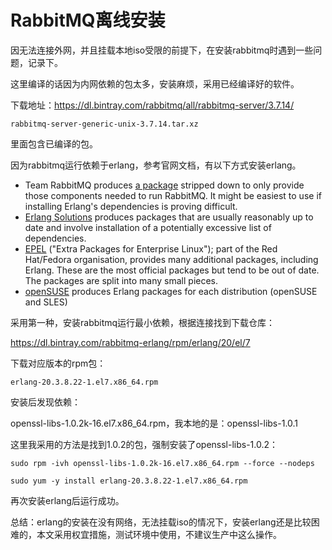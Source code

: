 # RabbitMQ离线安装



因无法连接外网，并且挂载本地iso受限的前提下，在安装rabbitmq时遇到一些问题，记录下。

这里编译的话因为内网依赖的包太多，安装麻烦，采用已经编译好的软件。

下载地址：<https://dl.bintray.com/rabbitmq/all/rabbitmq-server/3.7.14/>

```
rabbitmq-server-generic-unix-3.7.14.tar.xz
```

里面包含已编译的包。



因为rabbitmq运行依赖于erlang，参考官网文档，有以下方式安装erlang。

- Team RabbitMQ produces [a package](https://github.com/rabbitmq/erlang-rpm) stripped down to only provide those components needed to run RabbitMQ. It might be easiest to use if installing Erlang's dependencies is proving difficult.
- [Erlang Solutions](https://www.erlang-solutions.com/resources/download.html) produces packages that are usually reasonably up to date and involve installation of a potentially excessive list of dependencies.
- [EPEL](http://fedoraproject.org/wiki/EPEL) ("Extra Packages for Enterprise Linux"); part of the Red Hat/Fedora organisation, provides many additional packages, including Erlang. These are the most official packages but tend to be out of date. The packages are split into many small pieces.
- [openSUSE](https://www.opensuse.org/) produces Erlang packages for each distribution (openSUSE and SLES)



采用第一种，安装rabbitmq运行最小依赖，根据连接找到下载仓库：

<https://dl.bintray.com/rabbitmq-erlang/rpm/erlang/20/el/7>

下载对应版本的rpm包：

```
erlang-20.3.8.22-1.el7.x86_64.rpm
```

安装后发现依赖：

openssl-libs-1.0.2k-16.el7.x86_64.rpm，我本地的是：openssl-libs-1.0.1



这里我采用的方法是找到1.0.2的包，强制安装了openssl-libs-1.0.2：

```
sudo rpm -ivh openssl-libs-1.0.2k-16.el7.x86_64.rpm --force --nodeps

sudo yum -y install erlang-20.3.8.22-1.el7.x86_64.rpm 
```



再次安装erlang后运行成功。



总结：erlang的安装在没有网络，无法挂载iso的情况下，安装erlang还是比较困难的，本文采用权宜措施，测试环境中使用，不建议生产中这么操作。
